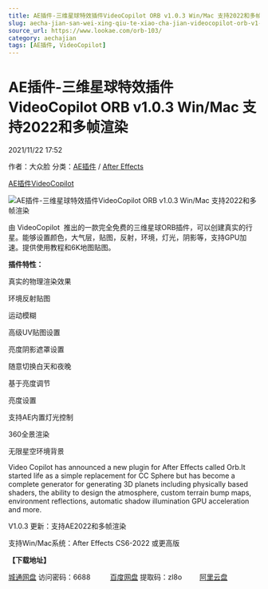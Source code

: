 ```yaml
---
title: AE插件-三维星球特效插件VideoCopilot ORB v1.0.3 Win/Mac 支持2022和多帧渲染
slug: aecha-jian-san-wei-xing-qiu-te-xiao-cha-jian-videocopilot-orb-v1-0-3-win-mac-zhi-chi-2022he-duo-zheng-xuan-ran
source_url: https://www.lookae.com/orb-103/
category: aechajian
tags: [AE插件, VideoCopilot]
---
```

# AE插件-三维星球特效插件VideoCopilot ORB v1.0.3 Win/Mac 支持2022和多帧渲染

2021/11/22 17:52

作者：大众脸
分类：[AE插件](https://www.lookae.com/after-effects/aechajian/) / [After Effects](https://www.lookae.com/after-effects/)

[AE插件](https://www.lookae.com/tag/ae%e6%8f%92%e4%bb%b6/)[VideoCopilot](https://www.lookae.com/tag/videocopilot/)

![AE插件-三维星球特效插件VideoCopilot ORB v1.0.3 Win/Mac 支持2022和多帧渲染](https://www.lookae.com/wp-content/uploads/2021/11/VCOrb.jpg "AE插件-三维星球特效插件VideoCopilot ORB v1.0.3 Win/Mac 支持2022和多帧渲染-LookAE.com")

由 VideoCopilot  推出的一款完全免费的三维星球ORB插件，可以创建真实的行星。能够设置颜色，大气层，贴图，反射，环境，灯光，阴影等，支持GPU加速。提供使用教程和6K地图贴图。

**插件特性：**

真实的物理渲染效果

环境反射贴图

运动模糊

高级UV贴图设置

亮度阴影遮罩设置

随意切换白天和夜晚

基于亮度调节

亮度设置

支持AE内置灯光控制

360全景渲染

无限星空环境背景

Video Copilot has announced a new plugin for After Effects called Orb.It started life as a simple replacement for CC Sphere but has become a complete generator for generating 3D planets including physically based shaders, the ability to design the atmosphere, custom terrain bump maps, environment reflections, automatic shadow illumination GPU acceleration and more.

V1.0.3 更新：支持AE2022和多帧渲染

支持Win/Mac系统：After Effects CS6-2022 或更高版

**【下载地址】**

[城通网盘](https://url62.ctfile.com/f/680462-521557351-ed9064) 访问密码：6688          [百度网盘](https://pan.baidu.com/s/1B1RLTbO2D3FgEx2h3S_OkA) 提取码：zl8o         [阿里云盘](https://www.aliyundrive.com/s/BbHH6SSeBxc)
